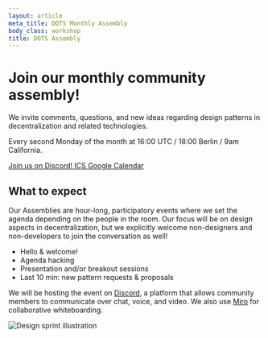 ```yaml
---
layout: article
meta_title: DOTS Monthly Assembly
body_class: workshop
title: DOTS Assembly
---
```


# Join our monthly community assembly!

We invite comments, questions, and new ideas regarding design patterns
in decentralization and related technologies.

Every second Monday of the month at 16:00 UTC / 18:00 Berlin / 9am California.

<a class="link-reference" href="https://discord.gg/4uDSbWNPec">
  Join us on Discord!
</a>

<a class="link-reference" href="https://calendar.google.com/calendar/ical/ruvtcur6ep8rj858nafr2cdq28%40group.calendar.google.com/public/basic.ics">
  ICS  
</a>

<a class="link-reference" href="https://calendar.google.com/calendar/u/0?cid=cnV2dGN1cjZlcDhyajg1OG5hZnIyY2RxMjhAZ3JvdXAuY2FsZW5kYXIuZ29vZ2xlLmNvbQ">
  Google Calendar
</a>

## What to expect

Our Assemblies are hour-long, participatory events where we set the agenda depending on the people in the room. Our focus will be on design aspects in decentralization, but we explicitly welcome non-designers and non-developers to join the conversation as well!

- Hello & welcome!
- Agenda hacking
- Presentation and/or breakout sessions
- Last 10 min: new pattern requests & proposals

We will be hosting the event on [Discord](https://discord.gg/4uDSbWNPec), a platform that allows community members to communicate over chat, voice, and video. We also use [Miro](https://miro.com/) for collaborative whiteboarding.

<img
      alt="Design sprint illustration"
      src="/images/illustrations/Design_Sprint.png"
/>
